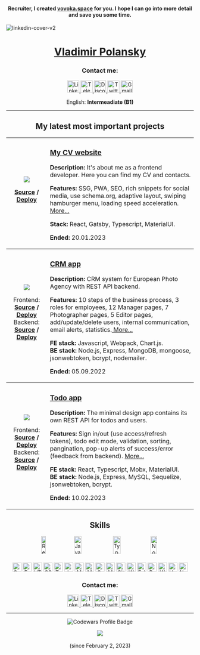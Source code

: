 
<!-- <h2 align="center">Recruiter, I appreciate your attention to me.</h2> -->
<h4 align="center">Recruiter, I created <a href="https://vovoka.space" rel="nofollow">vovoka.space</a> for you. I hope I can go into more detail and save you some time.</h4>

![linkedin-cover-v2](https://user-images.githubusercontent.com/76701292/214155357-8473da5d-cd6e-4110-a68b-96ec3fddcf34.jpg)

<h1 align="center"><a href="https://vovoka.space/">Vladimir Polansky</a></h1>

<h3 align="center">Contact me:</h3>
<p align="center">
  <a href="https://www.linkedin.com/in/areawed">
    <img alt="LinkedIn" src="https://img.shields.io/badge/LinkedIn-blue?style=for-the-badge&color=f0f6fc&logo=linkedin&logoColor=0A66C2" height="32" />
  </a>
  <a href="https://t.me/vovoka">
    <img alt="Telegram" src="https://img.shields.io/badge/Telegram-blue?style=for-the-badge&color=f0f6fc&logo=telegram&logoColor=26A5E4&s" height="32" />
  </a>
  <a href="https://discordapp.com/users/919948615399665675/">
    <img alt="Discord" src="https://img.shields.io/badge/Discord-blue?style=for-the-badge&color=f0f6fc&logo=discord&logoColor=5865F2" height="32" />
  </a>
  <a href="https://twitter.com/HocWmVhqQoDVK9m">
    <img alt="Twitter" src="https://img.shields.io/badge/Twitter-blue?style=for-the-badge&color=f0f6fc&logo=twitter&logoColor=1DA1F2" height="32" />
  </a>
  <a href="mailto:vovoka.path@gmail.com">
    <img alt="Gmail" src="https://img.shields.io/badge/Gmail-blue?style=for-the-badge&color=f0f6fc&logo=gmail&logoColor=EA4335" height="32" />
  </a>
</p>

<p align="center" display="flex" flex-wrap="wrap">
  English: <strong>Intermeadiate (B1)</strong>
</p>

***

<h2 align="center">My latest most important projects</h2>

<table align="center">
<!--   <thead>
    <tr>
      <th>MY CV WEBSITE</th>
    </tr>
  </thead> -->
  
  <tbody>
    <tr>
      <td align="center">
        <div><img src="https://user-images.githubusercontent.com/76701292/213324387-b73a9185-ed59-4c9a-ba24-97295d4f3cee.jpg" /></div>
        <p align="center"><strong><a href="https://github.com/vovoka-path/my-cv-page">Source</a> / <a href="https://vovoka.space">Deploy</a></strong></p>
      </td>
      <td align="left">
        <h3><a href="https://vovoka.space">My CV website</a></h3>
        <p><strong>Description: </strong>It's about me as a frontend developer. Here you can find my CV and contacts.</p>
        <p><strong>Features: </strong>SSG, PWA, SEO, rich snippets for social media, use schema.org, adaptive layout, swiping hamburger menu, loading speed acceleration. <a href="https://github.com/vovoka-path/my-cv-page">More...</a></p>
        <p><strong>Stack: </strong>React, Gatsby, Typescript, MaterialUI.</p>
        <p><strong>Ended: </strong>20.01.2023</p>
      </td>
    </tr>
  </tbody>
  
  <tbody>
    <tr>
      <td align="center">
        <div><img src="https://user-images.githubusercontent.com/76701292/218261115-305e6eee-7a32-411a-95b4-b028ce14a67d.jpg" /></div>
        <p align="center">
			Frontend: <strong><a href="https://github.com/vovoka-path/rs-clone/tree/develop/crm">Source</a> / <a href="https://vovoka-path.github.io/rs-clone/crm/" rel="nofollow">Deploy</a></strong><br>
			Backend: <strong><a href="https://github.com/vovoka-path/rs-clone/tree/develop/server">Source</a> / <a href="https://render.com/">Deploy</a></strong></p>
      </td>
      <td align="left">
        <h3><a href="https://vovoka-path.github.io/rs-clone/crm/" rel="nofollow">CRM app</a></h3>
        <p>
			<strong>Description: </strong>CRM system for European Photo Agency with REST API backend.</p>
        <p><strong>
			Features: </strong>10 steps of the business process, 3 roles for employees, 12 Manager pages, 7 Photographer pages, 5 Editor pages, add/update/delete users, internal communication, email alerts, statistics.<a href="https://github.com/vovoka-path/rs-clone/tree/develop/crm"> More...</a></p>
        <p>
			<strong>FE stack: </strong>Javascript, Webpack, Chart.js.<br>
			<strong>BE stack: </strong>Node.js, Express, MongoDB, mongoose, jsonwebtoken, bcrypt, nodemailer.</p>
        <p><strong>Ended: </strong>05.09.2022</p>
      </td>
    </tr>
  </tbody>
  
  <tbody>
    <tr>
      <td align="center">
        <div><img src="https://user-images.githubusercontent.com/76701292/218257922-ec7daea6-38bc-429a-b9d2-7dab80b02e25.jpg" /></div>
        <p align="center">Frontend: <strong><a href="https://github.com/vovoka-path/todo-app">Source</a> / <a href="https://todo-app-beegee.vercel.app" rel="nofollow">Deploy</a></strong><br>
          Backend: <strong><a href="https://github.com/vovoka-path/todo-app-api">Source</a> / <a href="https://todo-app-api-production.up.railway.app/">Deploy</a></strong></p>
      </td>
      <td align="left">
        <h3><a href="https://todo-app-beegee.vercel.app" rel="nofollow">Todo app</a></h3>
        <p><strong>Description: </strong>The minimal design app contains its own REST API for todos and users.</p>
        <p><strong>Features: </strong>Sign in/out (use access/refresh tokens), todo edit mode, validation, sorting, pangination, pop-up alerts of success/error (feedback from backend). <a href="https://github.com/vovoka-path/todo-app">More...</a></p>
        <p><strong>FE stack: </strong>React, Typescript, Mobx, MaterialUI.<br>
          <strong>BE stack: </strong>Node.js, Express, MySQL, Sequelize, jsonwebtoken, bcrypt.</p>
        <p><strong>Ended: </strong>10.02.2023</p>
      </td>
    </tr>
  </tbody>
</table>
  

<h2 align="center">Skills</h2>
<div>
  <div align="center" display="flex" flex-wrap="wrap">
    <img alt="React" src="https://img.shields.io/badge/React-blue?style=flat&color=black&logo=react&logoColor=61DAFB" height="48" width="15%" />
    <img alt="Javascript" src="https://img.shields.io/badge/Javascript-blue?style=flat&color=F7DF1E&logo=javascript&logoColor=ffffff" height="48" width="20%" />
    <img alt="Typescript" src="https://img.shields.io/badge/Typescript-blue?style=flat&color=3178C6&logo=typescript&logoColor=ffffff" height="48" width="20%" />
    <img alt="Node.js" src="https://img.shields.io/badge/Node.js-blue?style=flat&color=339933&logo=nodedotjs&logoColor=ffffff" height="48" width="18%" />
  </div>

  <h4 align="center"></h4>

  <p align="center" display="flex" flex-wrap="wrap">
    <img alt="Gatsby" src="https://img.shields.io/badge/Gatsby-blue?style=flat&color=663399&logo=gatsby&logoColor=ffffff" height="24" />
    <img alt="Express" src="https://img.shields.io/badge/Express-blue?style=flat&color=000000&logo=express&logoColor=ffffff" height="24" />
    <img alt="HTML5" src="https://img.shields.io/badge/HTML5-blue?style=flat&color=E34F26&logo=html5&logoColor=ffffff" height="24" />
    <img alt="CSS3" src="https://img.shields.io/badge/CSS3-blue?style=flat&color=1572B6&logo=css3&logoColor=ffffff" height="24" />
    <img alt="Testing Library" src="https://img.shields.io/badge/TestingLibrary-blue?style=flat&color=E33332&logo=testinglibrary&logoColor=ffffff" height="24" />
    <img alt="Jest" src="https://img.shields.io/badge/Jest-blue?style=flat&color=C21325&logo=jest&logoColor=ffffff" height="24" />
    <img alt="Material UI" src="https://img.shields.io/badge/MaterialUI-blue?style=fflat&color=007FFF&logo=mui&logoColor=ffffff" height="24" />
    <img alt="MongoDB" src="https://img.shields.io/badge/MongoDB-blue?style=flat&color=47A248&logo=mongodb&logoColor=ffffff" height="24" />
    <img alt="GraphQL" src="https://img.shields.io/badge/GraphQL-blue?style=flat&color=E10098&logo=graphql&logoColor=ffffff" height="24" />
    <img alt="MySQL" src="https://img.shields.io/badge/MySQL-blue?style=flat&color=4479A1&logo=mysql&logoColor=ffffff" height="24" />
    <img alt="Git" src="https://img.shields.io/badge/Git-blue?style=flat&color=F05032&logo=git&logoColor=ffffff" height="24" />
    <img alt="Webpack" src="https://img.shields.io/badge/Webpack-blue?style=flat&color=8DD6F9&logo=webpack&logoColor=ffffff" height="24" />
    <img alt="Eslint" src="https://img.shields.io/badge/Eslint-blue?style=flat&color=4B32C3&logo=eslint&logoColor=ffffff" height="24" />
    <img alt="Prettier" src="https://img.shields.io/badge/Prettier-blue?style=flat&color=F7B93E&logo=prettier&logoColor=ffffff" height="24" />
    <img alt="WordPress" src="https://img.shields.io/badge/WordPress-blue?style=flat&color=117AC9&logo=WordPress&logoColor=ffffff" height="24" />
    <!-- <img alt="Postman" src="https://img.shields.io/badge/Postman-blue?style=flat&color=F7B93E&logo=postman&logoColor=ffffff" height="24" /> -->
    <img alt="Heroku" src="https://img.shields.io/badge/Heroku-blue?style=flat&color=430098&logo=heroku&logoColor=ffffff" height="24" />
    <img alt="Netlify" src="https://img.shields.io/badge/Netlify-blue?style=flat&color=000000&logo=netlify&logoColor=ffffff" height="24" />
  </p>
</div>


<h3 align="center">Contact me:</h3>
<p align="center">
  <a href="https://www.linkedin.com/in/areawed">
    <img alt="LinkedIn" src="https://img.shields.io/badge/LinkedIn-blue?style=for-the-badge&color=f0f6fc&logo=linkedin&logoColor=0A66C2" height="32" />
  </a>
  <a href="https://t.me/vovoka">
    <img alt="Telegram" src="https://img.shields.io/badge/Telegram-blue?style=for-the-badge&color=f0f6fc&logo=telegram&logoColor=26A5E4&s" height="32" />
  </a>
  <a href="https://discordapp.com/users/919948615399665675/">
    <img alt="Discord" src="https://img.shields.io/badge/Discord-blue?style=for-the-badge&color=f0f6fc&logo=discord&logoColor=5865F2" height="32" />
  </a>
  <a href="https://twitter.com/HocWmVhqQoDVK9m">
    <img alt="Twitter" src="https://img.shields.io/badge/Twitter-blue?style=for-the-badge&color=f0f6fc&logo=twitter&logoColor=1DA1F2" height="32" />
  </a>
  <a href="mailto:vovoka.path@gmail.com">
    <img alt="Gmail" src="https://img.shields.io/badge/Gmail-blue?style=for-the-badge&color=f0f6fc&logo=gmail&logoColor=EA4335" height="32" />
  </a>
</p>

<hr>

<p align="center" display="flex" flex-wrap="wrap">
  <img alt="Codewars Profile Badge" src="https://www.codewars.com/users/vovoka-path/badges/small?theme=light" />
</p>

<div id="views_counter " align="center">
	<img src="https://github-readme-stats.vercel.app/api/top-langs/?username=vovoka-path&layout=compact"><br><br>
	<img src="https://komarev.com/ghpvc/?username=vovoka-path&style=flat-square&color=blue" alt=""/><br>(since February 2, 2023)
</div>










<!--
**vovoka-path/vovoka-path** is a ? _special_ ? repository because its `README.md` (this file) appears on your GitHub profile.

Here are some ideas to get you started:

- ?? I’m currently working on ...
- ?? I’m currently learning ...
- ?? I’m looking to collaborate on ...
- ?? I’m looking for help with ...
- ?? Ask me about ...
- ?? How to reach me: ...
- ?? Pronouns: ...
- ? Fun fact: ...
-->
